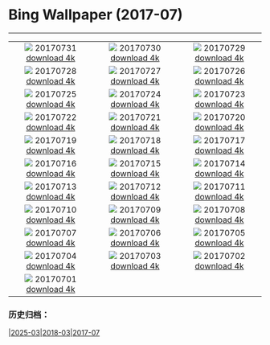 # Bing Wallpaper (2017-07)
**************
| | | |
| :----: | :----: | :----: |
| ![](https://www.bing.com/az/hprichbg/rb/Nyala_ZH-CN13349334824_1920x1080.jpg) 20170731 [download 4k](https://www.bing.com/az/hprichbg/rb/Nyala_ZH-CN13349334824_UHD.jpg) | ![](https://www.bing.com/az/hprichbg/rb/Mellieha_ZH-CN10970369201_1920x1080.jpg) 20170730 [download 4k](https://www.bing.com/az/hprichbg/rb/Mellieha_ZH-CN10970369201_UHD.jpg) | ![](https://www.bing.com/az/hprichbg/rb/MineralCliffs_ZH-CN11986913181_1920x1080.jpg) 20170729 [download 4k](https://www.bing.com/az/hprichbg/rb/MineralCliffs_ZH-CN11986913181_UHD.jpg) |
| ![](https://www.bing.com/az/hprichbg/rb/WaSqPk_ZH-CN9988391968_1920x1080.jpg) 20170728 [download 4k](https://www.bing.com/az/hprichbg/rb/WaSqPk_ZH-CN9988391968_UHD.jpg) | ![](https://www.bing.com/az/hprichbg/rb/TempleStreet_ZH-CN7471755280_1920x1080.jpg) 20170727 [download 4k](https://www.bing.com/az/hprichbg/rb/TempleStreet_ZH-CN7471755280_UHD.jpg) | ![](https://www.bing.com/az/hprichbg/rb/HuangshanClouds_ZH-CN11669699321_1920x1080.jpg) 20170726 [download 4k](https://www.bing.com/az/hprichbg/rb/HuangshanClouds_ZH-CN11669699321_UHD.jpg) |
| ![](https://www.bing.com/az/hprichbg/rb/WilsonPeakWindow_ZH-CN10363033426_1920x1080.jpg) 20170725 [download 4k](https://www.bing.com/az/hprichbg/rb/WilsonPeakWindow_ZH-CN10363033426_UHD.jpg) | ![](https://www.bing.com/az/hprichbg/rb/ReinebringenRidge_ZH-CN9518224182_1920x1080.jpg) 20170724 [download 4k](https://www.bing.com/az/hprichbg/rb/ReinebringenRidge_ZH-CN9518224182_UHD.jpg) | ![](https://www.bing.com/az/hprichbg/rb/RainbowLorikeets_ZH-CN10796666125_1920x1080.jpg) 20170723 [download 4k](https://www.bing.com/az/hprichbg/rb/RainbowLorikeets_ZH-CN10796666125_UHD.jpg) |
| ![](https://www.bing.com/az/hprichbg/rb/LosMonegros_ZH-CN14671427222_1920x1080.jpg) 20170722 [download 4k](https://www.bing.com/az/hprichbg/rb/LosMonegros_ZH-CN14671427222_UHD.jpg) | ![](https://www.bing.com/az/hprichbg/rb/Econlockhatchee_ZH-CN10577234655_1920x1080.jpg) 20170721 [download 4k](https://www.bing.com/az/hprichbg/rb/Econlockhatchee_ZH-CN10577234655_UHD.jpg) | ![](https://www.bing.com/az/hprichbg/rb/EborFallsVideo_ZH-CN9972229251_1920x1080.jpg) 20170720 [download 4k](https://www.bing.com/az/hprichbg/rb/EborFallsVideo_ZH-CN9972229251_UHD.jpg) |
| ![](https://www.bing.com/az/hprichbg/rb/GlastonburyMoon_ZH-CN10251307154_1920x1080.jpg) 20170719 [download 4k](https://www.bing.com/az/hprichbg/rb/GlastonburyMoon_ZH-CN10251307154_UHD.jpg) | ![](https://www.bing.com/az/hprichbg/rb/Aldabra_ZH-CN8230193511_1920x1080.jpg) 20170718 [download 4k](https://www.bing.com/az/hprichbg/rb/Aldabra_ZH-CN8230193511_UHD.jpg) | ![](https://www.bing.com/az/hprichbg/rb/GeladaSimien_ZH-CN8344110980_1920x1080.jpg) 20170717 [download 4k](https://www.bing.com/az/hprichbg/rb/GeladaSimien_ZH-CN8344110980_UHD.jpg) |
| ![](https://www.bing.com/az/hprichbg/rb/CrescentCityConnection_ZH-CN10387208145_1920x1080.jpg) 20170716 [download 4k](https://www.bing.com/az/hprichbg/rb/CrescentCityConnection_ZH-CN10387208145_UHD.jpg) | ![](https://www.bing.com/az/hprichbg/rb/FelgueirasLighthouse_ZH-CN11182385822_1920x1080.jpg) 20170715 [download 4k](https://www.bing.com/az/hprichbg/rb/FelgueirasLighthouse_ZH-CN11182385822_UHD.jpg) | ![](https://www.bing.com/az/hprichbg/rb/ColorfulSalt_ZH-CN13586718897_1920x1080.jpg) 20170714 [download 4k](https://www.bing.com/az/hprichbg/rb/ColorfulSalt_ZH-CN13586718897_UHD.jpg) |
| ![](https://www.bing.com/az/hprichbg/rb/TuileriesGardenWheel_ZH-CN12655332871_1920x1080.jpg) 20170713 [download 4k](https://www.bing.com/az/hprichbg/rb/TuileriesGardenWheel_ZH-CN12655332871_UHD.jpg) | ![](https://www.bing.com/az/hprichbg/rb/LagazuoiRefuge_ZH-CN12532053341_1920x1080.jpg) 20170712 [download 4k](https://www.bing.com/az/hprichbg/rb/LagazuoiRefuge_ZH-CN12532053341_UHD.jpg) | ![](https://www.bing.com/az/hprichbg/rb/GhostCrab_ZH-CN13597716827_1920x1080.jpg) 20170711 [download 4k](https://www.bing.com/az/hprichbg/rb/GhostCrab_ZH-CN13597716827_UHD.jpg) |
| ![](https://www.bing.com/az/hprichbg/rb/MartapuraMarket_ZH-CN9502204987_1920x1080.jpg) 20170710 [download 4k](https://www.bing.com/az/hprichbg/rb/MartapuraMarket_ZH-CN9502204987_UHD.jpg) | ![](https://www.bing.com/az/hprichbg/rb/DerbyshireSheep_ZH-CN8057416029_1920x1080.jpg) 20170709 [download 4k](https://www.bing.com/az/hprichbg/rb/DerbyshireSheep_ZH-CN8057416029_UHD.jpg) | ![](https://www.bing.com/az/hprichbg/rb/Umbrellas_ZH-CN8739718706_1920x1080.jpg) 20170708 [download 4k](https://www.bing.com/az/hprichbg/rb/Umbrellas_ZH-CN8739718706_UHD.jpg) |
| ![](https://www.bing.com/az/hprichbg/rb/CharcoAzul_ZH-CN9886873901_1920x1080.jpg) 20170707 [download 4k](https://www.bing.com/az/hprichbg/rb/CharcoAzul_ZH-CN9886873901_UHD.jpg) | ![](https://www.bing.com/az/hprichbg/rb/Umbrella_ZH-CN8238029705_1920x1080.jpg) 20170706 [download 4k](https://www.bing.com/az/hprichbg/rb/Umbrella_ZH-CN8238029705_UHD.jpg) | ![](https://www.bing.com/az/hprichbg/rb/SnailsKissing_ZH-CN7861942488_1920x1080.jpg) 20170705 [download 4k](https://www.bing.com/az/hprichbg/rb/SnailsKissing_ZH-CN7861942488_UHD.jpg) |
| ![](https://www.bing.com/az/hprichbg/rb/RestArea_ZH-CN13518721881_1920x1080.jpg) 20170704 [download 4k](https://www.bing.com/az/hprichbg/rb/RestArea_ZH-CN13518721881_UHD.jpg) | ![](https://www.bing.com/az/hprichbg/rb/SonnenblumeHummel_ZH-CN13806822042_1920x1080.jpg) 20170703 [download 4k](https://www.bing.com/az/hprichbg/rb/SonnenblumeHummel_ZH-CN13806822042_UHD.jpg) | ![](https://www.bing.com/az/hprichbg/rb/LongTailedBushtits_ZH-CN9781684264_1920x1080.jpg) 20170702 [download 4k](https://www.bing.com/az/hprichbg/rb/LongTailedBushtits_ZH-CN9781684264_UHD.jpg) |
| ![](https://www.bing.com/az/hprichbg/rb/ConeyIslandAerial_ZH-CN8660420119_1920x1080.jpg) 20170701 [download 4k](https://www.bing.com/az/hprichbg/rb/ConeyIslandAerial_ZH-CN8660420119_UHD.jpg) |  |  |

### 历史归档：

|[2025-03](bing/2025-03/2025-03.md)|[2018-03](bing/2018-03/2018-03.md)|[2017-07](bing/2017-07/2017-07.md)